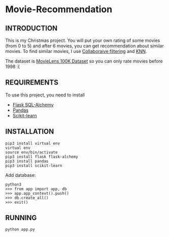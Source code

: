 # Movie-Recommendation

INTRODUCTION
------------

This is my Christmas project. You will put your own rating of some movies (from 0 to 5) and after 6 movies, you can get recommendation about similar movies. To find similar movies, I use [Collaboraive filtering](https://en.wikipedia.org/wiki/Collaborative_filtering) and [KNN](https://en.wikipedia.org/wiki/K-nearest_neighbors_algorithm). 

The dataset is [MovieLens 100K Dataset](https://grouplens.org/datasets/movielens/100k/) so you can only rate movies before 1998 :(

REQUIREMENTS
------------

To use this project, you need to install
+ [Flask SQL-Alchemy](https://flask-sqlalchemy.palletsprojects.com/en/3.0.x/)
+ [Pandas](https://pandas.pydata.org/)
+ [Scikit-learn](https://scikit-learn.org/stable/)

INSTALLATION
------------
```
pip3 install virtual env
virtual env
source env/bin/activate
pip3 install flask flask-alchemy
pip3 install pandas
pip3 install scikit-learn
```
Add database:
```
python3
>>> from app import app, db
>>> app.app_context().push()
>>> db.create_all()
>>> exit()
```
RUNNING
-------
```
python app.py
```